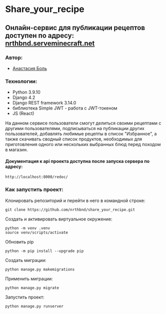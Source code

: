 # Share_your_recipe

## Онлайн-сервис для публикации рецептов доступен по адресу: [nrthbnd.serveminecraft.net](https://nrthbnd.serveminecraft.net/)

### Автор:

- [Анастасия Боль](https://github.com/nrthbnd)

### Технологии:

- Python 3.9.10
- Django 4.2
- Django REST framework 3.14.0
- библиотека Simple JWT - работа с JWT-токеном
- JS (React)

На данном сервисе пользователи смогут делиться своими рецептами с другими пользователями, подписываться на публикации других пользователей, добавлять любимые рецепты в список "Избранное", а также скачивать сводный список продуктов, необходимых для приготовления одного или нескольких выбранных блюд перед походом в магазин.

#### Документация к api проекта доступна после запуска сервера по адресу:

```
http://localhost:8000/redoc/
```

### Как запустить проект:

Клонировать репозиторий и перейти в него в командной строке:
```
git clone https://github.com/nrthbnd/share_your_recipe.git
```

Cоздать и активировать виртуальное окружение:
```
python -m venv .venv
source venv/scripts/activate
```

Обновить pip
```
python -m pip install --upgrade pip
```

Создать миграции:
```
python manage.py makemigrations
```

Применить миграции:
```
python manage.py migrate
```

Запустить проект:
```
python manage.py runserver
```
